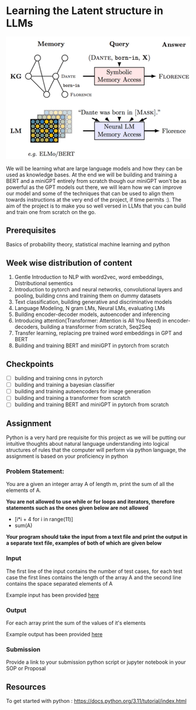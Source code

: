 # Learning the Latent structure in LLMs

![Large Language Model](./assets/llm.png)

We will be learning what are large language models and how they can be used as knowledge bases. At the end we will be building and training a BERT and a miniGPT entirely from scratch though our miniGPT won't be as powerful as the GPT models out there, we will learn how we can improve our model and some of the techniques that can be used to align them towards instructions at the very end of the project, if time permits :). The aim of the project is to make you so well versed in LLMs that you can build and train one from scratch on the go.

## Prerequisites

Basics of probability theory, statistical machine learning and python

## Week wise distribution of content

1) Gentle Introduction to NLP with word2vec, word embeddings, Distributional sementics
2) Introduction to pytorch and neural networks, convolutional layers and pooling, building cnns and training them on dummy datasets
3) Text classification, building generative and discriminative models
4) Language Modeling, N gram LMs, Neural LMs, evaluating LMs
5) Building encoder-decoder models, autoencoder and inferencing
6) Introducing attention(Transformer: Attention is All You Need) in encoder-decoders, building a transformer from scratch, Seq2Seq
7) Transfer learning, replacing pre trained word embeddings in GPT and BERT
8) Building and training BERT and miniGPT in pytorch from scratch

## Checkpoints

* [ ] building and training cnns in pytorch
* [ ] building and training a bayesian classifier
* [ ] building and training autoencoders for image generation
* [ ] building and training a transformer from scratch
* [ ] building and training BERT and miniGPT in pytorch from scratch

## Assignment

Python is a very hard pre requisite for this project as we will be putting our intuitive thoughts about natural language understanding into logical structures of rules that the computer will perform via python language, the assignment is based on your proficiency in python

### Problem Statement:

You are a given an integer array A of length m, print the sum of all the elements of A.

**You are not allowed to use while or for loops and iterators, therefore statements such as the ones given below are not allowed**
* [i*i + 4 for i in range(11)]
* sum(A)

**Your program should take the input from a text file and print the output in a separate text file, examples of both of which are given below**

### Input

The first line of the input contains the number of test cases, for each test case the first lines contains the length of the array A and the second line contains the space separated elements of A

Example input has been provided [here](./assignment/input.txt)

### Output

For each array print the sum of the values of it's elements

Example output has been provided [here](./assignment/output.txt)

### Submission

Provide a link to your submission python script or jupyter notebook in your SOP or Proposal

## Resources

To get started with python : https://docs.python.org/3.11/tutorial/index.html
